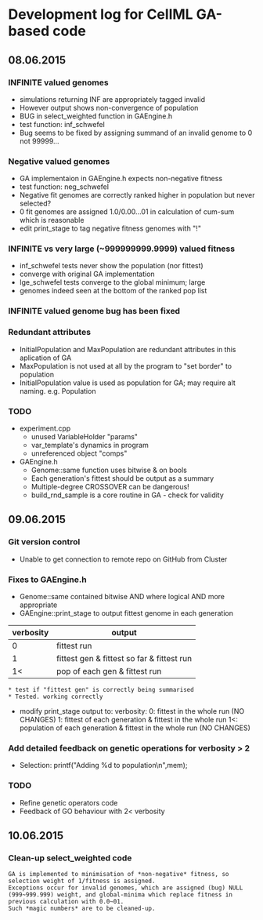 # Development log for CellML GA-based code

## 08.06.2015
### INFINITE valued genomes
* simulations returning INF are appropriately tagged invalid
* However output shows non-convergence of population
* BUG in select_weighted function in GAEngine.h
* test function: inf_schwefel
* Bug seems to be fixed by assigning summand of an invalid genome to 0 not 99999... 

### Negative valued genomes
* GA implementaion in GAEngine.h expects non-negative fitness
* test function: neg_schwefel
* Negative fit genomes are correctly ranked higher in population but never selected?
* 0 fit genomes are assigned 1.0/0.00...01 in calculation of cum-sum which is reasonable
* edit print_stage to tag negative fitness genomes with "!"

### INFINITE vs very large (~999999999.9999) valued fitness
* inf_schwefel tests never show the population (nor fittest)
* converge with original GA implementation
* lge_schwefel tests converge to the global minimum; large
* genomes indeed seen at the bottom of the ranked pop list
	
### INFINITE valued genome bug has been fixed

### Redundant attributes
* InitialPopulation and MaxPopulation are redundant attributes in this aplication of GA
* MaxPopulation is not used at all by the program to "set border" to population
* InitialPopulation value is used as population for GA; may require alt naming. e.g. Population
	
### TODO
* experiment.cpp
  * unused VariableHolder "params"
  * var_template's dynamics in program
  * unreferenced object "comps"
* GAEngine.h
  * Genome::same function uses bitwise & on bools
  * Each generation's fittest should be output as a summary
  * Multiple-degree CROSSOVER can be dangerous!
  * build_rnd_sample is a core routine in GA - check for validity

## 09.06.2015
### Git version control
* Unable to get connection to remote repo on GitHub from Cluster

### Fixes to GAEngine.h
* Genome::same contained bitwise AND where logical AND more appropriate
* GAEngine::print_stage to output fittest genome in each generation

verbosity | output
--|------------
0 | fittest run
1 | fittest gen & fittest so far & fittest run
1< | pop of each gen & fittest run

	* test if "fittest gen" is correctly being summarised
	* Tested. working correctly
* modify print_stage output to:
	verbosity:
		0:	fittest in the whole run (NO CHANGES)
		1:	fittest of each generation & fittest in the whole run
		1<:	population of each generation & fittest in the whole run (NO CHANGES)

### Add detailed feedback on genetic operations for verbosity > 2
* Selection: printf("Adding %d to population\n",mem);

### TODO
* Refine genetic operators code
* Feedback of GO behaviour with 2< verbosity

## 10.06.2015
### Clean-up select_weighted code
```
GA is implemented to minimisation of *non-negative* fitness, so selection weight of 1/fitness is assigned.
Exceptions occur for invalid genomes, which are assigned (bug) NULL (999~999.999) weight, and global-minima which replace fitness in previous calculation with 0.0~01.
Such *magic numbers* are to be cleaned-up.
```
### 

